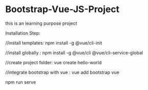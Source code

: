 # Bootstrap-Vue-JS-Project
this is an learning purpose project


Installation Step:


//install templates:
npm install -g @vue/cli-init

//install globally :
npm install -g @vue/cli @vue/cli-service-global

//create project folder:
vue create hello-world

//integrate bootstrap with vue :
vue add bootstrap vue

npm run serve
